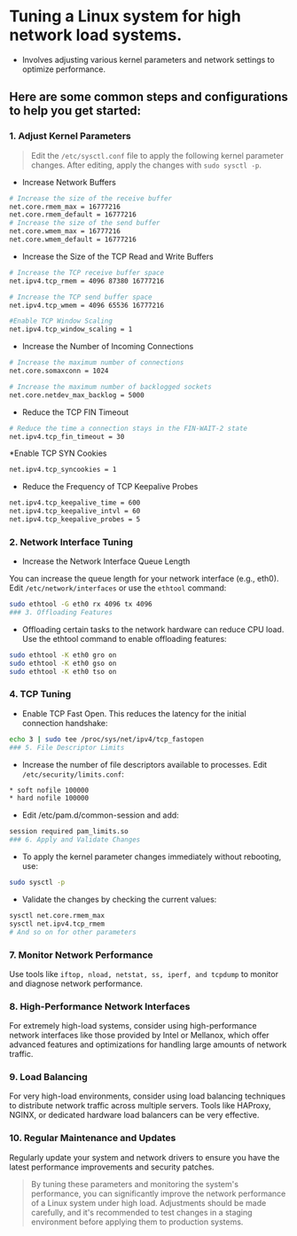 # Tuning a Linux system for high network load systems.

* Involves adjusting various kernel parameters and network settings to optimize performance. 

## Here are some common steps and configurations to help you get started:

### 1. Adjust Kernel Parameters

> Edit the `/etc/sysctl.conf` file to apply the following kernel parameter changes. After editing, apply the changes with `sudo sysctl -p`.

* Increase Network Buffers

```sh
# Increase the size of the receive buffer
net.core.rmem_max = 16777216
net.core.rmem_default = 16777216
# Increase the size of the send buffer
net.core.wmem_max = 16777216
net.core.wmem_default = 16777216
```

* Increase the Size of the TCP Read and Write Buffers

```sh
# Increase the TCP receive buffer space
net.ipv4.tcp_rmem = 4096 87380 16777216

# Increase the TCP send buffer space
net.ipv4.tcp_wmem = 4096 65536 16777216

#Enable TCP Window Scaling
net.ipv4.tcp_window_scaling = 1
```

* Increase the Number of Incoming Connections

```sh
# Increase the maximum number of connections
net.core.somaxconn = 1024

# Increase the maximum number of backlogged sockets
net.core.netdev_max_backlog = 5000
```

* Reduce the TCP FIN Timeout

```sh
# Reduce the time a connection stays in the FIN-WAIT-2 state
net.ipv4.tcp_fin_timeout = 30
```

*Enable TCP SYN Cookies

```sh
net.ipv4.tcp_syncookies = 1
```

* Reduce the Frequency of TCP Keepalive Probes

```sh
net.ipv4.tcp_keepalive_time = 600
net.ipv4.tcp_keepalive_intvl = 60
net.ipv4.tcp_keepalive_probes = 5
```

### 2. Network Interface Tuning

* Increase the Network Interface Queue Length

You can increase the queue length for your network interface (e.g., eth0). Edit `/etc/network/interfaces` or use the `ethtool` command:

```sh
sudo ethtool -G eth0 rx 4096 tx 4096
### 3. Offloading Features
```

* Offloading certain tasks to the network hardware can reduce CPU load. Use the ethtool command to enable offloading features:

```sh
sudo ethtool -K eth0 gro on
sudo ethtool -K eth0 gso on
sudo ethtool -K eth0 tso on
```

### 4. TCP Tuning

* Enable TCP Fast Open. This reduces the latency for the initial connection handshake:

```sh
echo 3 | sudo tee /proc/sys/net/ipv4/tcp_fastopen
### 5. File Descriptor Limits
```

* Increase the number of file descriptors available to processes. Edit `/etc/security/limits.conf`:

```sh
* soft nofile 100000
* hard nofile 100000
```

* Edit /etc/pam.d/common-session and add:

```sh
session required pam_limits.so
### 6. Apply and Validate Changes
```

* To apply the kernel parameter changes immediately without rebooting, use:

```sh
sudo sysctl -p
```

* Validate the changes by checking the current values:

```sh
sysctl net.core.rmem_max
sysctl net.ipv4.tcp_rmem
# And so on for other parameters
```

### 7. Monitor Network Performance

Use tools like `iftop, nload, netstat, ss, iperf, and tcpdump` to monitor and diagnose network performance.

### 8. High-Performance Network Interfaces

For extremely high-load systems, consider using high-performance network interfaces like those provided by Intel or Mellanox, which offer advanced features and optimizations for handling large amounts of network traffic.

### 9. Load Balancing

For very high-load environments, consider using load balancing techniques to distribute network traffic across multiple servers. Tools like HAProxy, NGINX, or dedicated hardware load balancers can be very effective.

### 10. Regular Maintenance and Updates

Regularly update your system and network drivers to ensure you have the latest performance improvements and security patches.

> By tuning these parameters and monitoring the system's performance, you can significantly improve the network performance of a Linux system under high load. Adjustments should be made carefully, and it's recommended to test changes in a staging environment before applying them to production systems.